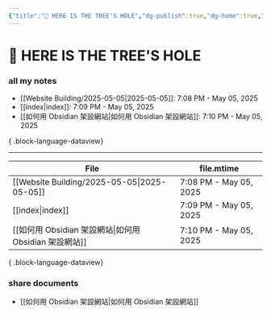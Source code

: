 ```yaml
---
{"title":"🌲 HERE IS THE TREE'S HOLE","dg-publish":true,"dg-home":true,"tags":["DigitalGarden","obsidian","self_learing","website_design","gardenEntry"],"permalink":"/index/","dgPassFrontmatter":true,"noteIcon":"","created":"2025-05-04T16:52:57.499+08:00","updated":"2025-05-05T19:09:33.094+08:00"}
---
```


# 🌲 HERE IS THE TREE'S HOLE
### all my notes
- [[Website Building/2025-05-05\|2025-05-05]]: 7:08 PM - May 05, 2025
- [[index\|index]]: 7:09 PM - May 05, 2025
- [[如何用 Obsidian 架設網站\|如何用 Obsidian 架設網站]]: 7:10 PM - May 05, 2025

{ .block-language-dataview}


---




| File                                           | file.mtime             |
| ---------------------------------------------- | ---------------------- |
| [[Website Building/2025-05-05\|2025-05-05]] | 7:08 PM - May 05, 2025 |
| [[index\|index]]                            | 7:09 PM - May 05, 2025 |
| [[如何用 Obsidian 架設網站\|如何用 Obsidian 架設網站]]    | 7:10 PM - May 05, 2025 |

{ .block-language-dataview}
### share documents

- [[如何用 Obsidian 架設網站\|如何用 Obsidian 架設網站]]


